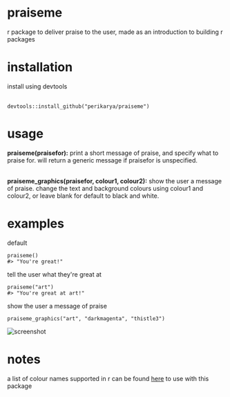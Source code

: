 # praiseme
r package to deliver praise to the user, made as an introduction to building r packages

<h1>installation</h1>
install using devtools <br><br>

```
devtools::install_github("perikarya/praiseme")
```

<h1>usage</h1>
<b>praiseme(praisefor):</b> print a short message of praise, and specify what to praise for. will return a generic message if praisefor is unspecified. <br><br>

<b>praiseme_graphics(praisefor, colour1, colour2):</b> show the user a message of praise. change the text and background colours using colour1 and colour2, or leave blank for default to black and white.

<h1>examples</h1>

default

```library(praiseme)
praiseme()
#> "You're great!"
```

tell the user what they're great at

```library(praiseme)
praiseme("art")
#> "You're great at art!"
```

show the user a message of praise

```library(praiseme)
praiseme_graphics("art", "darkmagenta", "thistle3")
```
![screenshot](https://i.ibb.co/TqsyYmG/Screen-Shot-2019-10-30-at-2-18-28-pm.png)

<h1>notes</h1>

a list of colour names supported in r can be found <a href="http://www.stat.columbia.edu/~tzheng/files/Rcolor.pdf">here</a> to use with this package
